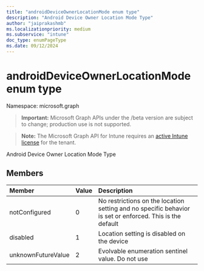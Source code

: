 ```yaml
---
title: "androidDeviceOwnerLocationMode enum type"
description: "Android Device Owner Location Mode Type"
author: "jaiprakashmb"
ms.localizationpriority: medium
ms.subservice: "intune"
doc_type: enumPageType
ms.date: 09/12/2024
---
```


# androidDeviceOwnerLocationMode enum type

Namespace: microsoft.graph

> **Important:** Microsoft Graph APIs under the /beta version are subject to change; production use is not supported.

> **Note:** The Microsoft Graph API for Intune requires an [active Intune license](https://go.microsoft.com/fwlink/?linkid=839381) for the tenant.

Android Device Owner Location Mode Type

## Members
|Member|Value|Description|
|:---|:---|:---|
|notConfigured|0|No restrictions on the location setting and no specific behavior is set or enforced. This is the default|
|disabled|1|Location setting is disabled on the device|
|unknownFutureValue|2|Evolvable enumeration sentinel value. Do not use|
